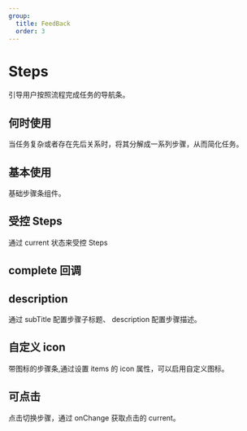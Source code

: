 ```yaml
---
group:
  title: FeedBack
  order: 3
---
```


# Steps

引导用户按照流程完成任务的导航条。

## 何时使用

当任务复杂或者存在先后关系时，将其分解成一系列步骤，从而简化任务。

## 基本使用

基础步骤条组件。
<code src="./document/basic.tsx"></code>

## 受控 Steps

通过 current 状态来受控 Steps
<code src="./document/next.tsx"></code>

## complete 回调

<code src="./document/complete.tsx"></code>

## description

通过 subTitle 配置步骤子标题、 description 配置步骤描述。
<code src="./document/content.tsx"> </code>

## 自定义 icon

带图标的步骤条,通过设置 items 的 icon 属性，可以启用自定义图标。
<code src="./document/icon.tsx"></code>

## 可点击

点击切换步骤，通过 onChange 获取点击的 current。
<code src="./document/click.tsx"></code>
